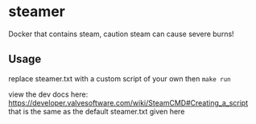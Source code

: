 # steamer
Docker that contains steam, caution steam can cause severe burns!

## Usage
replace steamer.txt with a custom script of your own then `make run`

view the dev docs here:
https://developer.valvesoftware.com/wiki/SteamCMD#Creating_a_script
that is the same as the default steamer.txt given here

